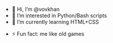 - 👋 Hi, I’m @vovkhan
- 👀 I’m interested in Python/Bash scripts
- 🌱 I’m currently learning HTML+CSS
<!-- - 💞️ I’m looking to collaborate on ... -->
<!-- - 📫 How to reach me ... -->
<!-- - 😄 Pronouns: ... -->
- ⚡ Fun fact: me like old games

<!---
vovkhan/vovkhan is a ✨ special ✨ repository because its `README.md` (this file) appears on your GitHub profile.
You can click the Preview link to take a look at your changes.
--->
